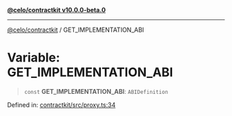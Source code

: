 [**@celo/contractkit v10.0.0-beta.0**](../README.md)

***

[@celo/contractkit](../globals.md) / GET\_IMPLEMENTATION\_ABI

# Variable: GET\_IMPLEMENTATION\_ABI

> `const` **GET\_IMPLEMENTATION\_ABI**: `ABIDefinition`

Defined in: [contractkit/src/proxy.ts:34](https://github.com/celo-org/developer-tooling/blob/master/packages/sdk/contractkit/src/proxy.ts#L34)
